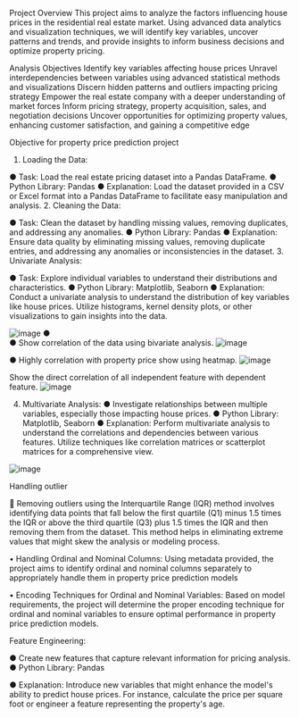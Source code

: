 Project Overview
This project aims to analyze the factors influencing house prices in the residential real estate market. 
Using advanced data analytics and visualization techniques, we will identify key variables, uncover patterns and trends, and provide insights to inform business decisions and optimize property pricing.

Analysis Objectives
Identify key variables affecting house prices
Unravel interdependencies between variables using advanced statistical methods and visualizations
Discern hidden patterns and outliers impacting pricing strategy
Empower the real estate company with a deeper understanding of market forces
Inform pricing strategy, property acquisition, sales, and negotiation decisions
Uncover opportunities for optimizing property values, enhancing customer satisfaction, and gaining a competitive edge

Objective for property  price prediction  project 
1. Loading the Data:
   
●	Task: Load the real estate pricing dataset into a Pandas DataFrame.
●	Python Library: Pandas
●	Explanation: Load the dataset provided in a CSV or Excel format into a Pandas DataFrame to facilitate easy manipulation and analysis.
2. Cleaning the Data:

●	Task: Clean the dataset by handling missing values, removing duplicates, and addressing any anomalies.
●	Python Library: Pandas
●	Explanation: Ensure data quality by eliminating missing values, removing duplicate entries, and addressing any anomalies or inconsistencies in the dataset.
3. Univariate Analysis:

●	Task: Explore individual variables to understand their distributions and characteristics.
●	Python Library: Matplotlib, Seaborn
●	Explanation: Conduct a univariate analysis to understand the distribution of key variables like house prices. Utilize histograms, kernel density plots, or other visualizations to gain insights into the data.

![image](https://github.com/Savaliyaniks1/Project_3/assets/150412744/02e30e90-12ce-44c7-8dc5-b658d641df71)
●	 
●	Show correlation of the data using bivariate analysis.
![image](https://github.com/Savaliyaniks1/Project_3/assets/150412744/d44ba970-3a29-40b9-a064-7516ba10d277)


●  Highly correlation with property price show using heatmap.
![image](https://github.com/Savaliyaniks1/Project_3/assets/150412744/0f80e779-911e-402a-8c05-ae35faa0d57a)

Show the direct correlation of all independent feature with dependent feature.
 ![image](https://github.com/Savaliyaniks1/Project_3/assets/150412744/63e75d1e-f9cc-46bf-b612-433942fba2e0)

4. Multivariate Analysis:
●	Investigate relationships between multiple variables, especially those impacting house prices.
●	Python Library: Matplotlib, Seaborn
●	Explanation: Perform multivariate analysis to understand the correlations and dependencies between various features. Utilize techniques like correlation matrices or scatterplot matrices for a comprehensive view.

![image](https://github.com/Savaliyaniks1/Project_3/assets/150412744/14f50210-5005-4540-8fcd-6ad59bcada8a)


 
Handling outlier 

 Removing outliers using the Interquartile Range (IQR) method involves identifying data points that fall below the first quartile (Q1) minus 1.5 times the IQR or above the third quartile (Q3) plus 1.5 times the IQR and then removing them from the dataset. This method helps in eliminating extreme values that might skew the analysis or modeling process.

•  Handling Ordinal and Nominal Columns: Using metadata provided, the project aims to identify ordinal and nominal columns separately to appropriately handle them in property price prediction models

•  Encoding Techniques for Ordinal and Nominal Variables: Based on model requirements, the project will determine the proper encoding technique for ordinal and nominal variables to ensure optimal performance in property price prediction models.

Feature Engineering:

●	Create new features that capture relevant information for pricing analysis.
●	Python Library: Pandas

●	Explanation: Introduce new variables that might enhance the model's ability to predict house prices. For instance, calculate the price per square foot or engineer a feature representing the property's age.



